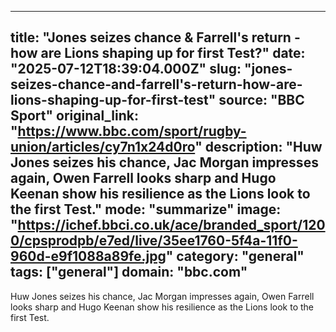 ---
   title: "Jones seizes chance & Farrell's return - how are Lions shaping up for first Test?"
   date: "2025-07-12T18:39:04.000Z"
   slug: "jones-seizes-chance-and-farrell's-return-how-are-lions-shaping-up-for-first-test"
   source: "BBC Sport"
   original_link: "https://www.bbc.com/sport/rugby-union/articles/cy7n1x24d0ro"
   description: "Huw Jones seizes his chance, Jac Morgan impresses again, Owen Farrell looks sharp and Hugo Keenan show his resilience as the Lions look to the first Test."
   mode: "summarize"
   image: "https://ichef.bbci.co.uk/ace/branded_sport/1200/cpsprodpb/e7ed/live/35ee1760-5f4a-11f0-960d-e9f1088a89fe.jpg"
   category: "general"
   tags: ["general"]
   domain: "bbc.com"
  ---
  Huw Jones seizes his chance, Jac Morgan impresses again, Owen Farrell looks sharp and Hugo Keenan show his resilience as the Lions look to the first Test.